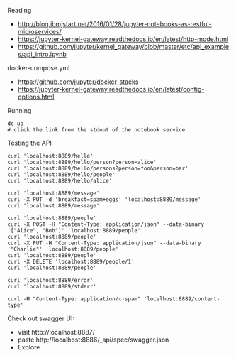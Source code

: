 Reading

- http://blog.ibmjstart.net/2016/01/28/jupyter-notebooks-as-restful-microservices/
- https://jupyter-kernel-gateway.readthedocs.io/en/latest/http-mode.html
- https://github.com/jupyter/kernel_gateway/blob/master/etc/api_examples/api_intro.ipynb

docker-compose.yml

- https://github.com/jupyter/docker-stacks
- https://jupyter-kernel-gateway.readthedocs.io/en/latest/config-options.html

Running

    dc up
    # click the link from the stdout of the notebook service

Testing the API

    curl 'localhost:8889/hello'
    curl 'localhost:8889/hello/person?person=alice'
    curl 'localhost:8889/hello/persons?person=foo&person=bar'
    curl 'localhost:8889/hello/people'
    curl 'localhost:8889/hello/alice'

    curl 'localhost:8889/message'
    curl -X PUT -d 'breakfast=spam+eggs' 'localhost:8889/message'
    curl 'localhost:8889/message'

    curl 'localhost:8889/people'
    curl -X POST -H "Content-Type: application/json" --data-binary '["Alice", "Bob"]' 'localhost:8889/people'
    curl 'localhost:8889/people'
    curl -X PUT -H "Content-Type: application/json" --data-binary '"Charlie"' 'localhost:8889/people'
    curl 'localhost:8889/people'
    curl -X DELETE 'localhost:8889/people/1'
    curl 'localhost:8889/people'

    curl 'localhost:8889/error'
    curl 'localhost:8889/stderr'

    curl -H "Content-Type: application/x-spam" 'localhost:8889/content-type'

Check out swagger UI:

- visit http://localhost:8887/
- paste http://localhost:8886/_api/spec/swagger.json
- Explore

